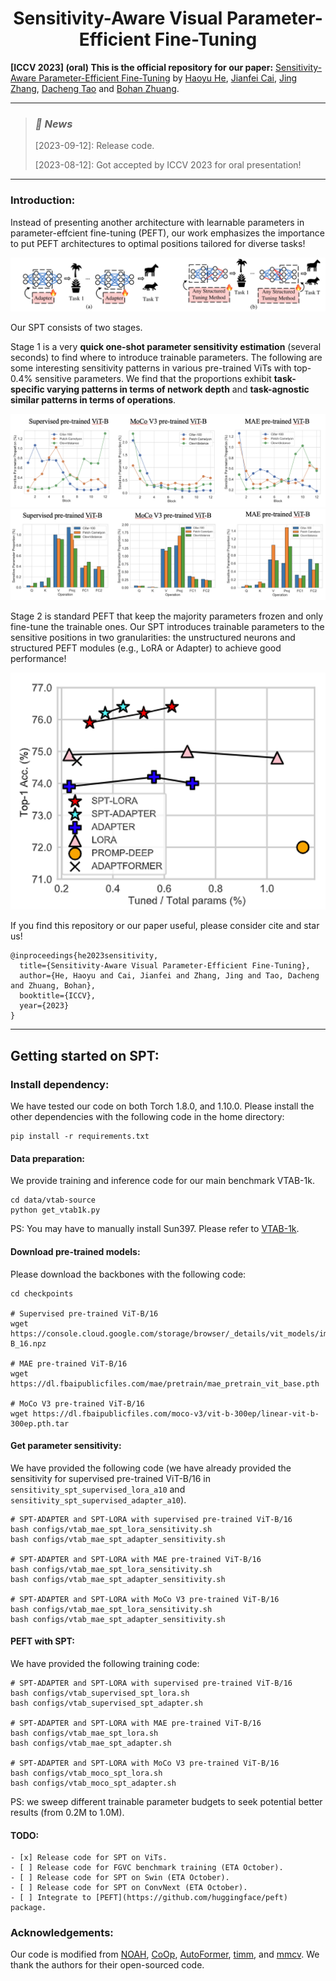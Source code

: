 <h1 align="center">Sensitivity-Aware Visual Parameter-Efficient Fine-Tuning</h1>

**[ICCV 2023] (oral) This is the official repository for our paper:** [Sensitivity-Aware Parameter-Efficient Fine-Tuning](https://arxiv.org/abs/2303.08566) by [Haoyu He](https://charles-haoyuhe.github.io/), [Jianfei Cai](https://jianfei-cai.github.io/), [Jing Zhang](https://scholar.google.com/citations?user=9jH5v74AAAAJ&hl=en), [Dacheng Tao](https://www.sydney.edu.au/engineering/about/our-people/academic-staff/dacheng-tao.html) and [Bohan Zhuang](https://bohanzhuang.github.io/).
***
><h3><strong><i>🚀 News</i></strong></h3>
>[2023-09-12]: Release code.
> 
>[2023-08-12]: Got accepted by ICCV 2023 for oral presentation!
> 
***
### Introduction:

Instead of presenting another architecture with learnable parameters in parameter-effcient fine-tuning (PEFT), our work emphasizes the importance to put PEFT architectures to optimal positions tailored for diverse tasks!

![main](pics/main.png)

Our SPT consists of two stages. 

Stage 1 is a very **quick one-shot parameter sensitivity estimation** (several seconds) to find where to introduce trainable parameters. The following are some interesting sensitivity patterns in various pre-trained ViTs with top-0.4% sensitive parameters. We find that the proportions exhibit **task-specific varying patterns in terms
of network depth** and **task-agnostic similar patterns in terms of operations**.

![depth](pics/depth.png)
![operation](pics/operation.png)

Stage 2 is standard PEFT that keep the majority parameters frozen and only fine-tune the trainable ones. Our SPT introduces trainable parameters to the sensitive positions in two granularities: the unstructured neurons and structured PEFT modules (e.g., LoRA or Adapter) to achieve good performance! 

![performance](pics/performance.png)

If you find this repository or our paper useful, please consider cite and star us!

```
@inproceedings{he2023sensitivity,
  title={Sensitivity-Aware Visual Parameter-Efficient Fine-Tuning},
  author={He, Haoyu and Cai, Jianfei and Zhang, Jing and Tao, Dacheng and Zhuang, Bohan},
  booktitle={ICCV},
  year={2023}
}
```

------


## Getting started on SPT:

### Install dependency:

We have tested our code on both Torch 1.8.0, and 1.10.0. Please install the other dependencies with the following code in the home directory:

```
pip install -r requirements.txt
```

#### Data preparation:

We provide training and inference code for our main benchmark VTAB-1k.

```
cd data/vtab-source
python get_vtab1k.py
```

PS: You may have to manually install Sun397. Please refer to [VTAB-1k](https://github.com/google-research/task_adaptation).

#### Download pre-trained models:

Please download the backbones with the following code:

```
cd checkpoints

# Supervised pre-trained ViT-B/16
wget https://console.cloud.google.com/storage/browser/_details/vit_models/imagenet21k/ViT-B_16.npz

# MAE pre-trained ViT-B/16
wget https://dl.fbaipublicfiles.com/mae/pretrain/mae_pretrain_vit_base.pth

# MoCo V3 pre-trained ViT-B/16
wget https://dl.fbaipublicfiles.com/moco-v3/vit-b-300ep/linear-vit-b-300ep.pth.tar
```

#### Get parameter sensitivity:

We have provided the following code (we have already provided the sensitivity for supervised pre-trained ViT-B/16 in `sensitivity_spt_supervised_lora_a10` and `sensitivity_spt_supervised_adapter_a10`).

```
# SPT-ADAPTER and SPT-LORA with supervised pre-trained ViT-B/16
bash configs/vtab_mae_spt_lora_sensitivity.sh
bash configs/vtab_mae_spt_adapter_sensitivity.sh

# SPT-ADAPTER and SPT-LORA with MAE pre-trained ViT-B/16
bash configs/vtab_mae_spt_lora_sensitivity.sh
bash configs/vtab_mae_spt_adapter_sensitivity.sh

# SPT-ADAPTER and SPT-LORA with MoCo V3 pre-trained ViT-B/16 
bash configs/vtab_mae_spt_lora_sensitivity.sh
bash configs/vtab_mae_spt_adapter_sensitivity.sh
```

#### PEFT with SPT:

We have provided the following training code:

```
# SPT-ADAPTER and SPT-LORA with supervised pre-trained ViT-B/16
bash configs/vtab_supervised_spt_lora.sh
bash configs/vtab_supervised_spt_adapter.sh

# SPT-ADAPTER and SPT-LORA with MAE pre-trained ViT-B/16
bash configs/vtab_mae_spt_lora.sh
bash configs/vtab_mae_spt_adapter.sh

# SPT-ADAPTER and SPT-LORA with MoCo V3 pre-trained ViT-B/16 
bash configs/vtab_moco_spt_lora.sh
bash configs/vtab_moco_spt_adapter.sh
```
PS: we sweep different trainable parameter budgets to seek potential better results (from 0.2M to 1.0M). 


#### TODO:

```
- [x] Release code for SPT on ViTs.
- [ ] Release code for FGVC benchmark training (ETA October).
- [ ] Release code for SPT on Swin (ETA October).
- [ ] Release code for SPT on ConvNext (ETA October).
- [ ] Integrate to [PEFT](https://github.com/huggingface/peft) package.
```

### Acknowledgements:
Our code is modified from [NOAH](https://github.com/ZhangYuanhan-AI/NOAH), [CoOp](https://github.com/KaiyangZhou/CoOp), [AutoFormer](https://github.com/microsoft/Cream/tree/main/AutoFormer), [timm](https://github.com/rwightman/pytorch-image-models), and [mmcv](https://github.com/open-mmlab/mmcv). We thank the authors for their open-sourced code.
